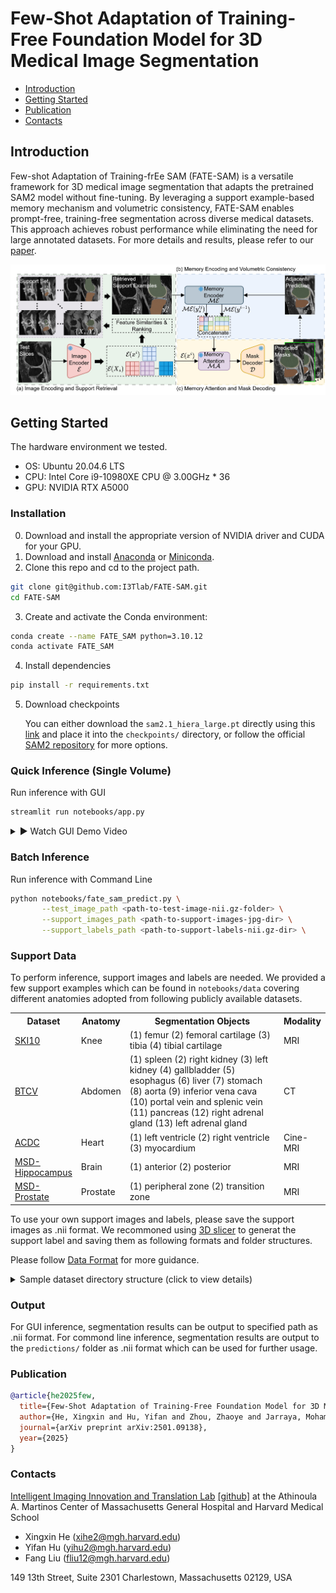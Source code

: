 # Few-Shot Adaptation of Training-Free Foundation Model for 3D Medical Image Segmentation

- [Introduction](#introduction)
- [Getting Started](#getting-started)
- [Publication](#publication)
- [Contacts](#contacts)

## Introduction
Few-shot Adaptation of Training-frEe SAM (FATE-SAM) is a versatile framework for 3D medical image segmentation that adapts the pretrained SAM2 model without fine-tuning. By leveraging a support example-based memory mechanism and volumetric consistency, FATE-SAM enables prompt-free, training-free segmentation across diverse medical datasets. This approach achieves robust performance while eliminating the need for large annotated datasets. For more details and results, please refer to our <a href="https://arxiv.org/abs/2501.09138" target="_blank">paper</a>.

![figure1.svg](resources%2Ffigure1.jpg)

## Getting Started
The hardware environment we tested.
- OS: Ubuntu 20.04.6 LTS
- CPU: Intel Core i9-10980XE CPU @ 3.00GHz * 36
- GPU: NVIDIA RTX A5000

### Installation
0. Download and install the appropriate version of NVIDIA driver and CUDA for your GPU.
1. Download and install [Anaconda](https://www.anaconda.com/download) or [Miniconda](https://docs.anaconda.com/miniconda/).
2. Clone this repo and cd to the project path.
```bash
git clone git@github.com:I3Tlab/FATE-SAM.git
cd FATE-SAM
```
3. Create and activate the Conda environment:
```bash
conda create --name FATE_SAM python=3.10.12
conda activate FATE_SAM
```
4. Install dependencies
```bash
pip install -r requirements.txt
```
5. Download checkpoints

    You can either download the `sam2.1_hiera_large.pt` directly using this <a href="https://dl.fbaipublicfiles.com/segment_anything_2/092824/sam2.1_hiera_large.pt" target="_blank">link</a>  and place it into the `checkpoints/` directory, or follow the official <a href="https://github.com/facebookresearch/sam2/tree/main?tab=readme-ov-file#download-checkpoints" target="_blank">SAM2 repository</a> for more options.

### Quick Inference (Single Volume)

Run inference with GUI
```bash
streamlit run notebooks/app.py
```
<details> 
  <summary>▶️ Watch GUI Demo Video</summary>
  
  <div align="center">
    <a href="https://youtu.be/fN9Zy7Tew0I" target="_blank">
      <img src="./resources/FATE_SAM_DEMO.gif" 
           alt="Demo Video" 
           width="750" 
           style="border:2px solid #000; border-radius:8px;">
    </a>
    <p><em>Click to watch on YouTube</em></p>
  </div>  
</details>


### Batch Inference
Run inference with Command Line
```bash
python notebooks/fate_sam_predict.py \
       --test_image_path <path-to-test-image-nii.gz-folder> \
       --support_images_path <path-to-support-images-jpg-dir> \
       --support_labels_path <path-to-support-labels-nii.gz-dir> \
```

### Support Data 
To perform inference, support images and labels are needed. We provided a few support examples which can be found in `notebooks/data` covering different anatomies adopted from following publicly available datasets.
<table>
  <tr>
    <th style="width:20%">Dataset</th>
    <th style="width:10%">Anatomy</th>
    <th>Segmentation Objects</th>
    <th style="width:10%">Modality</th>
  </tr>
  <tr>
    <td><a href="https://huggingface.co/datasets/YongchengYAO/SKI10">SKI10</a></td>
    <td>Knee</td>
    <td>(1) femur (2) femoral cartilage (3) tibia (4) tibial cartilage</td>
    <td>MRI</td>
  </tr>
  <tr>
    <td><a href="https://www.synapse.org/Synapse:syn3193805/wiki/">BTCV</a></td>
    <td>Abdomen</td>
    <td>(1) spleen (2) right kidney (3) left kidney (4) gallbladder (5) esophagus (6) liver (7) stomach (8) aorta (9) inferior vena cava (10) portal vein and splenic vein (11) pancreas (12) right adrenal gland (13) left adrenal gland</td>
    <td>CT</td>
  </tr>
  <tr>
    <td><a href="https://www.creatis.insa-lyon.fr/Challenge/acdc/databases.html">ACDC</a></td>
    <td>Heart</td>
    <td>(1) left ventricle (2) right ventricle (3) myocardium</td>
    <td>Cine-MRI</td>
  </tr>
  <tr>
    <td><a href="http://medicaldecathlon.com/">MSD-Hippocampus</a></td>
    <td>Brain</td>
    <td>(1) anterior (2) posterior</td>
    <td>MRI</td>
  </tr>
  <tr>
    <td><a href="http://medicaldecathlon.com/">MSD-Prostate</a></td>
    <td>Prostate</td>
    <td>(1) peripheral zone (2) transition zone</td>
    <td>MRI</td>
  </tr>
</table>

To use your own support images and labels, please save the support images as .nii format. We recommoned using [3D slicer](https://www.slicer.org/) to generat the support label and saving them as following formats and folder structures.

Please follow [Data Format](./notebooks/data/DATA_FORMAT.md) for more guidance. 
<!--[ ] insert video for support generation here-->
<details>
<summary>Sample dataset directory structure (click to view details)</summary>
  
```commandline
<dataset>/
├── Test/
│   └── 0001_img.nii.gz
│── Support/             
│   ├── 0002_img.nii.gz
│   ├── 0002_label.nii.gz
│   ├── 0003_img.nii.gz
│   │── 0003_label.nii.gz
│   └── ...
└── 
```
Note: Always use the suffix  `_img` for support/test images and `_label` for their corresponding labels. This naming convention ensures the files are correctly matched during processing.
</details>

### Output
For GUI inference, segmentation results can be output to specified path as .nii format.
For commond line inference, segmentation results are output to the `predictions/` folder as .nii format which can be used for further usage.


<!--### TODO
[ ] GUI video demo refinement
    [ ] normal speed
    [ ] intermediate result showing
    [ ] optimize layout and button
    [ ] consistency check
[ ] Support generation video demo
[ ] Output options of GUI-->

### Publication
```bibtex
@article{he2025few,
  title={Few-Shot Adaptation of Training-Free Foundation Model for 3D Medical Image Segmentation},
  author={He, Xingxin and Hu, Yifan and Zhou, Zhaoye and Jarraya, Mohamed and Liu, Fang},
  journal={arXiv preprint arXiv:2501.09138},
  year={2025}
}
```

### Contacts
[Intelligent Imaging Innovation and Translation Lab](https://liulab.mgh.harvard.edu/) [[github]](https://github.com/I3Tlab) at the Athinoula A. Martinos Center of Massachusetts General Hospital and Harvard Medical School
* Xingxin He (xihe2@mgh.harvard.edu)
* Yifan Hu (yihu2@mgh.harvard.edu)
* Fang Liu (fliu12@mgh.harvard.edu)

149 13th Street, Suite 2301
Charlestown, Massachusetts 02129, USA
